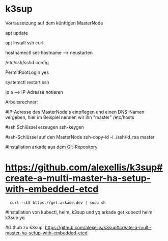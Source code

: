 # k3sup

Vorrausetzung auf dem künftigen MasterNode

apt update

apt install ssh curl 
  
hostnamectl set-hostname <neuer Hostname> --> neustarten

/etc/ssh/sshd.config
  
PermitRootLogin yes

systemctl restart ssh

ip a --> IP-Adresse notieren

Arbeitsrechner:

#IP-Adresse des MasterNode's einpflegen und einen DNS-Namen vergeben, hier im Beispiel nennen wir ihn "master"
/etc/hosts

#ssh Schlüssel erzeugen
      ssh-keygen

#ssh-Schlüssel auf den MasterNode 
      ssh-copy-id -i ./ssh/id_rsa master 

#Installation arkade aus dem Git-Repository
# https://github.com/alexellis/k3sup#create-a-multi-master-ha-setup-with-embedded-etcd
      curl -sLS https://get.arkade.dev | sudo sh

#Installation von kubectl, helm, k3sup und yq
      arkade get kubectl helm k3sup yq

#Github zu k3sup: https://github.com/alexellis/k3sup#create-a-multi-master-ha-setup-with-embedded-etcd

